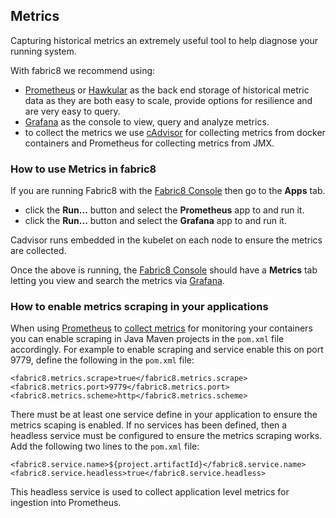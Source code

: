 ## Metrics

Capturing historical metrics an extremely useful tool to help diagnose your running system.

With fabric8 we recommend using:

* [Prometheus](http://prometheus.io/) or [Hawkular](http://hawkular.org) as the back end storage of historical metric data as they are both easy to scale, provide options for resilience and are very easy to query.
* [Grafana](http://grafana.org/) as the console to view, query and analyze metrics.
* to collect the metrics we use [cAdvisor](https://github.com/google/cadvisor) for collecting metrics from docker containers and Prometheus for collecting metrics from JMX.


### How to use Metrics in fabric8

If you are running Fabric8 with the [Fabric8 Console](console.html) then go to the **Apps** tab.

* click the **Run...** button and select the **Prometheus** app to and run it.
* click the **Run...** button and select the **Grafana** app to and run it.

Cadvisor runs embedded in the kubelet on each node to ensure the metrics are collected.

Once the above is running, the [Fabric8 Console](console.html) should have a **Metrics** tab letting you view and search the metrics via [Grafana](http://grafana.org/).

### How to enable metrics scraping in your applications

When using [Prometheus](http://prometheus.io) to [collect metrics](metrics.html) for monitoring your containers you can enable
scraping in Java Maven projects in the `pom.xml` file accordingly. For example to enable scraping and service enable this on port 9779, define the following in the `pom.xml` file:

    <fabric8.metrics.scrape>true</fabric8.metrics.scrape>
    <fabric8.metrics.port>9779</fabric8.metrics.port>
    <fabric8.metrics.scheme>http</fabric8.metrics.scheme>

There must be at least one service define in your application to ensure the metrics scaping is enabled. If no services has been defined,
then a headless service must be configured to ensure the metrics scraping works. Add the following two lines to the `pom.xml` file:

    <fabric8.service.name>${project.artifactId}</fabric8.service.name>
    <fabric8.service.headless>true</fabric8.service.headless>

This headless service is used to collect application level metrics for ingestion into Prometheus.
